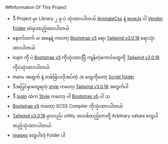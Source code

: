 ##Information Of This Project

- ဒီ Project မှာ Library ၂ ခု ပဲ သုံးထားပါတယ် [AnimateCss](https://animate.style/) နဲ့ [wowJs](https://wowjs.uk/) ပါ [Vendor Folder](vendor) ထဲမှာထည့်ထားပါတယ် 
- နောက်ထက် ui အနေနဲ့ ကတော့ [Bootstrap v5](https://getbootstrap.com/) ရော [Tailwind v3.0.18](https://tailwindcss.com/) ရောသုံးထားပါတယ်
- login ကို ပဲ [Bootstrap v5](https://getbootstrap.com/) ကိုသုံးထားပြီ ကျန်တဲ့ကောင်တွေကို [Tailwind v3.0.18](https://tailwindcss.com/) ကိုပဲသုံးထားပါတယ် 
- manu အတွက် နဲ့ တစ်ခြားလိုအပ်တဲ့ Js တွေကိုတော့ [Script folder](script)
- ဒီအပြင်မှာတွေရတဲ့ [style](style) ကတော့ [Tailwind v3.0.18](https://tailwindcss.com/) အတွက်ပါ 
- ဒီ [login](login) ထဲက [Style](login/Styles) ကတော့ ပါ [Bootstrap v5](https://getbootstrap.com/) ပါ သ
- [Bootstrap v5](https://getbootstrap.com/) ကတော့ SCSS Compiler ကိုသုံးထားပါတယ် 
- [Tailwind v3.0.18](https://tailwindcss.com/) မှာလည်း utility အသစ်ထည့်တာတို့ Arbitrary values တွေပါထည့်သုံးထားပါတယ် 
- [images](img) တွေပါတဲ့ Folder ပါ